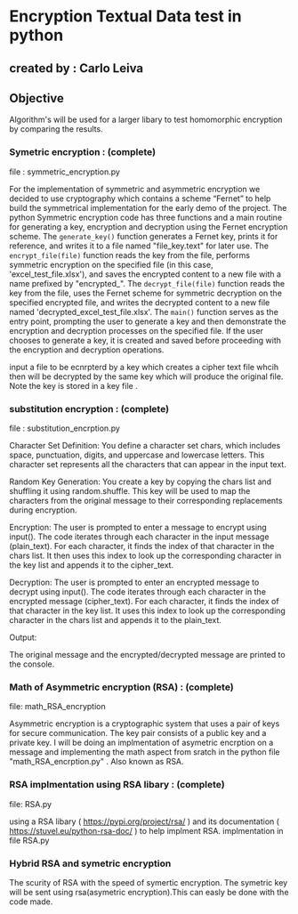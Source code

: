 # Encryption Textual Data test in python

## created by : Carlo Leiva 

## Objective

Algorithm's will be used for a larger libary to test homomorphic encryption by comparing the results.

### Symetric encryption : (complete)

file : symmetric_encryption.py

For the implementation of symmetric and asymmetric encryption we decided to use cryptography which contains a scheme “Fernet” to help build the symmetrical implementation for the early demo of the project. The python Symmetric encryption code has three functions and a main routine for generating a key, encryption and decryption using the Fernet encryption scheme. The `generate_key()` function generates a Fernet key, prints it for reference, and writes it to a file named "file_key.text" for later use. The `encrypt_file(file)` function reads the key from the file, performs symmetric encryption on the specified file (in this case, 'excel_test_file.xlsx'), and saves the encrypted content to a new file with a name prefixed by "encrypted_". The `decrypt_file(file)` function reads the key from the file, uses the Fernet scheme for symmetric decryption on the specified encrypted file, and writes the decrypted content to a new file named 'decrypted_excel_test_file.xlsx'. The `main()` function serves as the entry point, prompting the user to generate a key and then demonstrate the encryption and decryption processes on the specified file. If the user chooses to generate a key, it is created and saved before proceeding with the encryption and decryption operations. 

input a file to be ecnrpterd by a key which creates a cipher text file whcih then will be decrypted by the same key which will produce the original file. Note the key is stored in a key file .

### substitution encryption : (complete)

file : substitution_encrption.py

Character Set Definition:
You define a character set chars, which includes space, punctuation, digits, and uppercase and lowercase letters. This character set represents all the characters that can appear in the input text.

Random Key Generation:
You create a key by copying the chars list and shuffling it using random.shuffle. This key will be used to map the characters from the original message to their corresponding replacements during encryption.

Encryption:
The user is prompted to enter a message to encrypt using input().
The code iterates through each character in the input message (plain_text).
For each character, it finds the index of that character in the chars list.
It then uses this index to look up the corresponding character in the key list and appends it to the cipher_text.

Decryption:
The user is prompted to enter an encrypted message to decrypt using input().
The code iterates through each character in the encrypted message (cipher_text).
For each character, it finds the index of that character in the key list.
It uses this index to look up the corresponding character in the chars list and appends it to the plain_text.

Output:

The original message and the encrypted/decrypted message are printed to the console.

### Math of Asymmetric encryption (RSA) : (complete)

file: math_RSA_encryption

Asymmetric encryption is a cryptographic system that uses a pair of keys for secure communication. The key pair consists of a public key and a private key. I will be doing an implmentation of asymetric encrption on a message and implementing the math aspect from sratch in the python file "math_RSA_encrption.py" . Also known as RSA.

### RSA implmentation using RSA libary : (complete)

file: RSA.py

using a RSA libary ( https://pypi.org/project/rsa/ ) and its documentation ( https://stuvel.eu/python-rsa-doc/ ) to help implment RSA. implmentation in file RSA.py

### Hybrid RSA and symetric encryption

The scurity of RSA with the speed of symertic encryption. The symetric key will be sent using rsa(asymetric encryption).This can easly be done with the code made.



